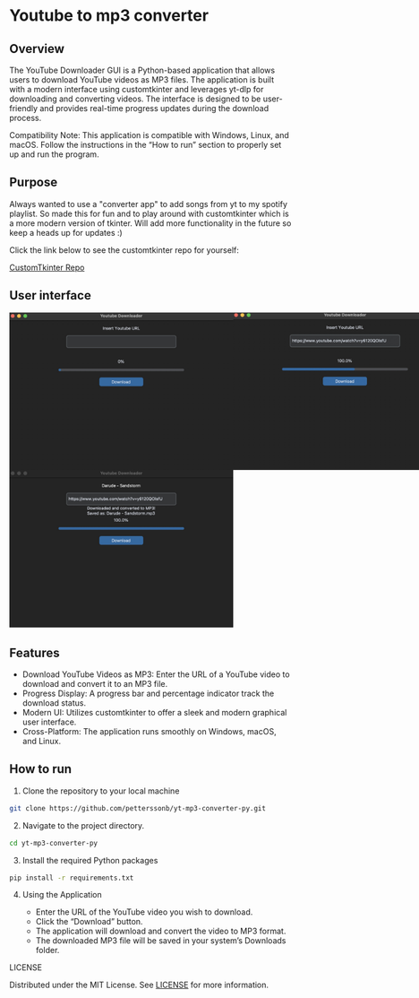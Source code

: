 # Youtube to mp3 converter

## Overview

The YouTube Downloader GUI is a Python-based application that allows users to download YouTube videos as MP3 files. The application is built with a modern interface using customtkinter and leverages yt-dlp for downloading and converting videos. The interface is designed to be user-friendly and provides real-time progress updates during the download process.

Compatibility Note: This application is compatible with Windows, Linux, and macOS. Follow the instructions in the “How to run” section to properly set up and run the program.

## Purpose

Always wanted to use a "converter app" to add songs from yt to my spotify playlist. So made this for fun and to play around with customtkinter which is a more modern version of tkinter.
Will add more functionality in the future so keep a heads up for updates :)

Click the link below to see the customtkinter repo for yourself:

[CustomTkinter Repo](https://github.com/TomSchimansky/CustomTkinter)


## User interface

<div style="display: flex; justify-content: space-between;">
    <img src="images/image1.jpg" alt="UI Screenshot 1" width="400"/>
    <img src="images/download.jpg" alt="Download Screenshot" width="400"/>
</div>

<img src="images/downloaded.jpg" alt="Downloaded Screenshot" width="400"/>


## Features

 - Download YouTube Videos as MP3: Enter the URL of a YouTube video to download and convert it to an MP3 file.
 - Progress Display: A progress bar and percentage indicator track the download status.
 - Modern UI: Utilizes customtkinter to offer a sleek and modern graphical user interface.
 - Cross-Platform: The application runs smoothly on Windows, macOS, and Linux.


## How to run

1. Clone the repository to your local machine

```bash
git clone https://github.com/petterssonb/yt-mp3-converter-py.git
```

2. Navigate to the project directory.

```bash
cd yt-mp3-converter-py
```

3. Install the required Python packages
```bash
pip install -r requirements.txt
```

4. 	Using the Application

    - Enter the URL of the YouTube video you wish to download.
	- Click the “Download” button.
	- The application will download and convert the video to MP3 format.
	- The downloaded MP3 file will be saved in your system’s Downloads folder.

LICENSE

Distributed under the MIT License. See [LICENSE](LICENSE) for more information.